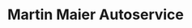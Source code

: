 ---
title: "Martin Maier Autoservice"
url: /ludwigsburg/martin-maier-autoservice/
shop: Autowerkstatt
---